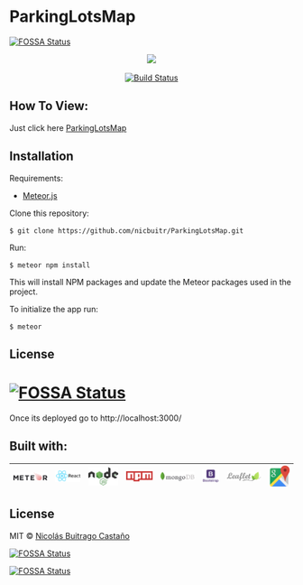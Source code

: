 # ParkingLotsMap
[![FOSSA Status](https://app.fossa.io/api/projects/git%2Bgithub.com%2Fnicbuitr%2FParkingLotsMap.svg?type=shield)](https://app.fossa.io/projects/git%2Bgithub.com%2Fnicbuitr%2FParkingLotsMap?ref=badge_shield)

<p align="center">
    <a href="../../"><img src="public/img/logo.png" ></a>
</p>

<p align="center">
    <a href="https://travis-ci.com/nicbuitr/ParkingLotsMap">
        <img src="https://travis-ci.com/nicbuitr/ParkingLotsMap.svg?branch=master" alt="Build Status">
    </a>
</p>

## How To View:

Just click here [ParkingLotsMap](https://parking-lots-map.herokuapp.com)

## Installation

Requirements:

- [Meteor.js](https://www.meteor.com/install)

Clone this repository:

    $ git clone https://github.com/nicbuitr/ParkingLotsMap.git

Run:

    $ meteor npm install
    
This will install NPM packages and update the Meteor packages used in the project.

To initialize the app run:

    $ meteor


## License
[![FOSSA Status](https://app.fossa.io/api/projects/git%2Bgithub.com%2Fnicbuitr%2FParkingLotsMap.svg?type=large)](https://app.fossa.io/projects/git%2Bgithub.com%2Fnicbuitr%2FParkingLotsMap?ref=badge_large)
=======
    
Once its deployed go to http://localhost:3000/


## Built with:

[![Meteor](https://github.com/nicbuitr/f/blob/master/meteor.png)](https://www.meteor.com/) | [![React](https://github.com/nicbuitr/f/blob/master/react.png)](https://reactjs.org/)  | [![Node](https://github.com/nicbuitr/f/blob/master/node.png)](https://nodejs.org)    | [![NPM](https://github.com/nicbuitr/f/blob/master/npm.png)](https://www.npmjs.com/) | [![MongoDB](https://github.com/nicbuitr/f/blob/master/mongo.png)](https://www.mongodb.com/)  | [![Bootstrap](https://github.com/nicbuitr/f/blob/master/bootstrap3.png)](https://getbootstrap.com/) | [![Leaflet](https://github.com/nicbuitr/f/blob/master/leaflet.png)](https://leafletjs.com/) | [![Google Maps](https://github.com/nicbuitr/f/blob/master/google_maps.png)](https://developers.google.com/streetview/)
:---:|:---:|:---:|:---:|:---:|:---:|:---:|:---:


## License

MIT © [Nicolás Buitrago Castaño](https://github.com/nicbuitr)

[![FOSSA Status](https://app.fossa.io/api/projects/git%2Bgithub.com%2Fnicbuitr%2FParkingLotsMap.svg?type=shield)](https://app.fossa.io/projects/git%2Bgithub.com%2Fnicbuitr%2FParkingLotsMap?ref=badge_shield)

[![FOSSA Status](https://app.fossa.io/api/projects/git%2Bgithub.com%2Fnicbuitr%2FParkingLotsMap.svg?type=large)](https://app.fossa.io/projects/git%2Bgithub.com%2Fnicbuitr%2FParkingLotsMap?ref=badge_large)
